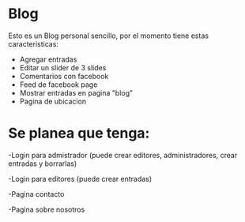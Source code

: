# Blog
Esto es un Blog personal sencillo, por el momento tiene estas caracteristicas:
- Agregar entradas
- Editar un slider de 3 slides
- Comentarios con facebook
- Feed de facebook page
- Mostrar entradas en pagina "blog"
- Pagina de ubicacion

# Se planea que tenga:
-Login para admistrador (puede crear editores, administradores, crear entradas y borrarlas)

-Login para editores (puede crear entradas)

-Pagina contacto

-Pagina sobre nosotros


